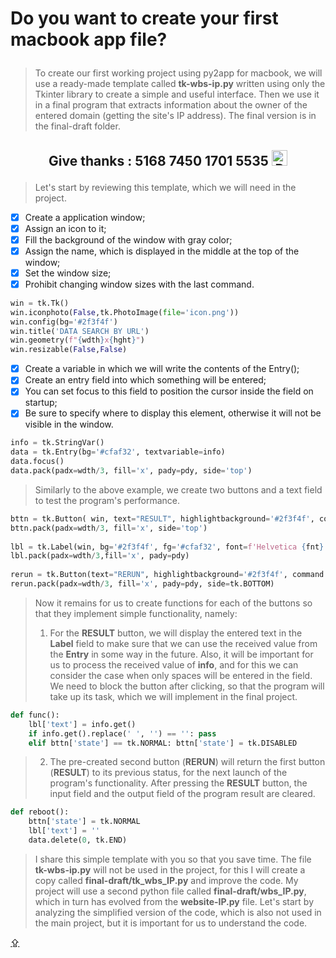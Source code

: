 # <p id="UP">Do you want to create your first macbook app file?</p>

> To create our first working project using py2app for macbook, we will use a ready-made template called __tk-wbs-ip.py__ written using only the Tkinter library to create a simple and useful interface. Then we use it in a final program that extracts information about the owner of the entered domain (getting the site's IP address). The final version is in the final-draft folder.

## <p align="center">Give thanks : 5168 7450 1701 5535 <a href="https://en.privatbank.ua/all-ways-to-receive-send-an-international-transfer"><img src="https://upload.wikimedia.org/wikipedia/uk/f/ff/%D0%9B%D0%BE%D0%B3%D0%BE%D1%82%D0%B8%D0%BF_%D0%9F%D1%80%D0%B8%D0%B2%D0%B0%D1%8224.png" width = "25" alt="Privat Bank UA"> </a></p>

> Let's start by reviewing this template, which we will need in the project.

- [X] Create a application window; 
- [X] Assign an icon to it; 
- [X] Fill the background of the window with gray color; 
- [X] Assign the name, which is displayed in the middle at the top of the window; 
- [X] Set the window size; 
- [X] Prohibit changing window sizes with the last command.
```python
win = tk.Tk()
win.iconphoto(False,tk.PhotoImage(file='icon.png'))
win.config(bg='#2f3f4f')
win.title('DATA SEARCH BY URL')
win.geometry(f"{wdth}x{hght}")
win.resizable(False,False)
```

- [X] Create a variable in which we will write the contents of the Entry();
- [X] Сreate an entry field into which something will be entered;
- [X] You can set focus to this field to position the cursor inside the field on startup;
- [X] Be sure to specify where to display this element, otherwise it will not be visible in the window.
```python
info = tk.StringVar()
data = tk.Entry(bg='#cfaf32', textvariable=info)
data.focus()
data.pack(padx=wdth/3, fill='x', pady=pdy, side='top')
```

> Similarly to the above example, we create two buttons and a text field to test the program's performance.
```python
bttn = tk.Button( win, text="RESULT", highlightbackground='#2f3f4f', command = func, font=fnt, compound=tk.CENTER, state=tk.NORMAL)
bttn.pack(padx=wdth/3, fill='x', side='top')
    
lbl = tk.Label(win, bg='#2f3f4f', fg='#cfaf32', font=f'Helvetica {fnt} bold')
lbl.pack(padx=wdth/3,fill='x', pady=pdy)
    
rerun = tk.Button(text="RERUN", highlightbackground='#2f3f4f', command = reboot, font=fnt, compound=tk.CENTER, state=tk.NORMAL)
rerun.pack(padx=wdth/3, fill='x', pady=pdy, side=tk.BOTTOM)
```

> Now it remains for us to create functions for each of the buttons so that they implement simple functionality, namely:
> 1. For the __RESULT__ button, we will display the entered text in the __Label__ field to make sure that we can use the received value from the __Entry__ in some way in the future. Also, it will be important for us to process the received value of __info__, and for this we can consider the case when only spaces will be entered in the field. We need to block the button after clicking, so that the program will take up its task, which we will implement in the final project.
```python
def func(): 
    lbl['text'] = info.get()
    if info.get().replace(' ', '') == '': pass
    elif bttn['state'] == tk.NORMAL: bttn['state'] = tk.DISABLED
```
> 2. The pre-created second button (__RERUN__) will return the first button (__RESULT__) to its previous status, for the next launch of the program's functionality. After pressing the __RESULT__ button, the input field and the output field of the program result are cleared.
```python
def reboot():
    bttn['state'] = tk.NORMAL
    lbl['text'] = ''
    data.delete(0, tk.END)
```
> I share this simple template with you so that you save time. The file __tk-wbs-ip.py__ will not be used in the project, for this I will create a copy called __final-draft/tk_wbs_IP.py__ and improve the code. My project will use a second python file called __final-draft/wbs_IP.py__, which in turn has evolved from the __website-IP.py__ file. Let's start by analyzing the simplified version of the code, which is also not used in the main project, but it is important for us to understand the code.

[⇪](#UP)
